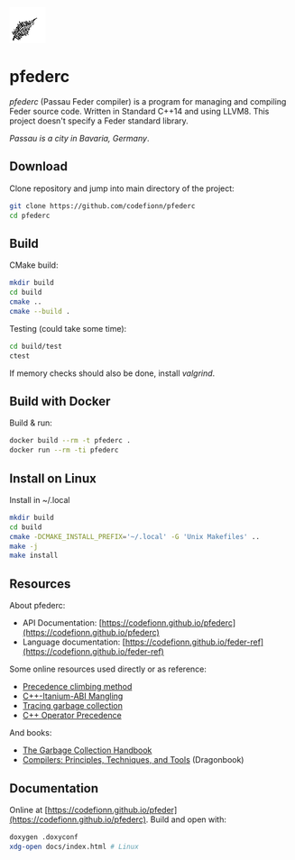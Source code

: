 ![](./logo.png)

# pfederc

*pfederc* (Passau Feder compiler) is a program for managing and compiling Feder
source code. Written in Standard C++14 and using LLVM8. This project doesn't
specify a Feder standard library.

*Passau is a city in Bavaria, Germany*.

## Download

Clone repository and jump into main directory of the project:

```bash
git clone https://github.com/codefionn/pfederc
cd pfederc
```

## Build

CMake build:

```bash
mkdir build
cd build
cmake ..
cmake --build .
```

Testing (could take some time):

```bash
cd build/test
ctest
```

If memory checks should also be done, install *valgrind*.

## Build with Docker

Build & run:

```bash
docker build --rm -t pfederc .
docker run --rm -ti pfederc
```

## Install on Linux

Install in ~/.local

```bash
mkdir build
cd build
cmake -DCMAKE_INSTALL_PREFIX='~/.local' -G 'Unix Makefiles' ..
make -j
make install
```

## Resources

About pfederc:

- API Documentation:
  [https://codefionn.github.io/pfederc](https://codefionn.github.io/pfederc)
- Language documentation:
  [https://codefionn.github.io/feder-ref](https://codefionn.github.io/feder-ref)

Some online resources used directly or as reference:

- [Precedence climbing method](https://en.wikipedia.org/wiki/Operator-precedence_parser)
- [C++-Itanium-ABI Mangling](https://itanium-cxx-abi.github.io/cxx-abi/abi.html#mangling)
- [Tracing garbage collection](https://en.wikipedia.org/wiki/Tracing_garbage_collection)
- [C++ Operator Precedence](https://en.cppreference.com/w/cpp/language/operator_precedence)

And books:

- [The Garbage Collection Handbook](http://www.gchandbook.org/)
- [Compilers: Principles, Techniques, and Tools](https://www.worldcat.org/title/compilers-principles-techniques-and-tools/oclc/12285707) (Dragonbook)

## Documentation

Online at
[https://codefionn.github.io/pfeder](https://codefionn.github.io/pfederc).
Build and open with:

```bash
doxygen .doxyconf
xdg-open docs/index.html # Linux
```
